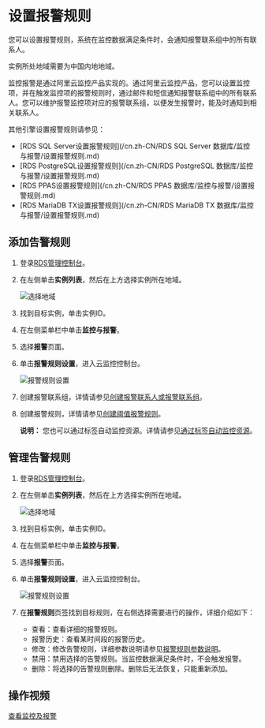 # 设置报警规则

您可以设置报警规则，系统在监控数据满足条件时，会通知报警联系组中的所有联系人。

实例所处地域需要为中国内地地域。

监控报警是通过阿里云监控产品实现的。通过阿里云监控产品，您可以设置监控项，并在触发监控项的报警规则时，通过邮件和短信通知报警联系组中的所有联系人。您可以维护报警监控项对应的报警联系组，以便发生报警时，能及时通知到相关联系人。

其他引擎设置报警规则请参见：

-   [RDS SQL Server设置报警规则](/cn.zh-CN/RDS SQL Server 数据库/监控与报警/设置报警规则.md)
-   [RDS PostgreSQL设置报警规则](/cn.zh-CN/RDS PostgreSQL 数据库/监控与报警/设置报警规则.md)
-   [RDS PPAS设置报警规则](/cn.zh-CN/RDS PPAS 数据库/监控与报警/设置报警规则.md)
-   [RDS MariaDB TX设置报警规则](/cn.zh-CN/RDS MariaDB TX 数据库/监控与报警/设置报警规则.md)

## 添加告警规则

1.  登录[RDS管理控制台](https://rds.console.aliyun.com/)。

2.  在左侧单击**实例列表**，然后在上方选择实例所在地域。

    ![选择地域](https://static-aliyun-doc.oss-cn-hangzhou.aliyuncs.com/assets/img/zh-CN/3074469951/p36543.png)

3.  找到目标实例，单击实例ID。

4.  在左侧菜单栏中单击**监控与报警**。

5.  选择**报警**页面。

6.  单击**报警规则设置**，进入云监控控制台。

    ![报警规则设置](https://static-aliyun-doc.oss-cn-hangzhou.aliyuncs.com/assets/img/zh-CN/6377559951/p95893.png)

7.  创建报警联系组，详情请参见[创建报警联系人或报警联系组](/cn.zh-CN/报警服务/报警联系人/创建报警联系人或报警联系组.md)。

8.  创建报警规则，详情请参见[创建阈值报警规则](/cn.zh-CN/报警服务/报警规则/创建阈值报警规则.md)。

    **说明：** 您也可以通过标签自动监控资源。详情请参见[通过标签自动监控资源](/cn.zh-CN/最佳实践/通过标签自动监控资源.md)。


## 管理告警规则

1.  登录[RDS管理控制台](https://rds.console.aliyun.com/)。

2.  在左侧单击**实例列表**，然后在上方选择实例所在地域。

    ![选择地域](https://static-aliyun-doc.oss-cn-hangzhou.aliyuncs.com/assets/img/zh-CN/3074469951/p36543.png)

3.  找到目标实例，单击实例ID。

4.  在左侧菜单栏中单击**监控与报警**。

5.  选择**报警**页面。

6.  单击**报警规则设置**，进入云监控控制台。

    ![报警规则设置](https://static-aliyun-doc.oss-cn-hangzhou.aliyuncs.com/assets/img/zh-CN/6377559951/p95893.png)

7.  在**报警规则**页签找到目标规则，在右侧选择需要进行的操作，详细介绍如下：

    -   查看：查看详细的报警规则。
    -   报警历史：查看某时间段的报警历史。
    -   修改：修改告警规则，详细参数说明请参见[报警规则参数说明](/cn.zh-CN/报警服务/报警规则/报警规则参数说明.md)。
    -   禁用：禁用选择的告警规则。当监控数据满足条件时，不会触发报警。
    -   删除：将选择的告警规则删除。删除后无法恢复，只能重新添加。

## 操作视频

[查看监控及报警](https://help.aliyun.com/video_detail/54686.html)

